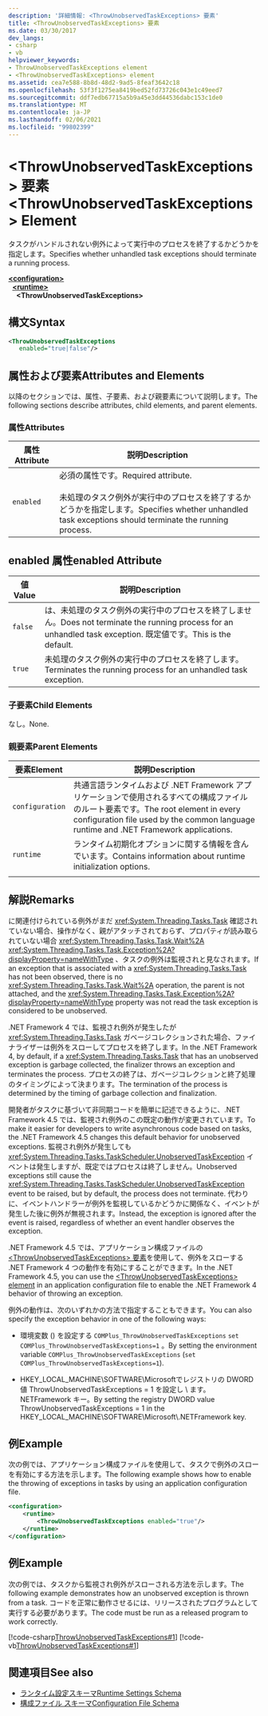 ```yaml
---
description: '詳細情報: <ThrowUnobservedTaskExceptions> 要素'
title: <ThrowUnobservedTaskExceptions> 要素
ms.date: 03/30/2017
dev_langs:
- csharp
- vb
helpviewer_keywords:
- ThrowUnobservedTaskExceptions element
- <ThrowUnobservedTaskExceptions> element
ms.assetid: cea7e588-8b8d-48d2-9ad5-8feaf3642c18
ms.openlocfilehash: 53f3f1275ea8419bed52fd73726c043e1c49eed7
ms.sourcegitcommit: ddf7edb67715a5b9a45e3dd44536dabc153c1de0
ms.translationtype: MT
ms.contentlocale: ja-JP
ms.lasthandoff: 02/06/2021
ms.locfileid: "99802399"
---
```

# <a name="throwunobservedtaskexceptions-element"></a><span data-ttu-id="78b9a-103">\<ThrowUnobservedTaskExceptions> 要素</span><span class="sxs-lookup"><span data-stu-id="78b9a-103">\<ThrowUnobservedTaskExceptions> Element</span></span>

<span data-ttu-id="78b9a-104">タスクがハンドルされない例外によって実行中のプロセスを終了するかどうかを指定します。</span><span class="sxs-lookup"><span data-stu-id="78b9a-104">Specifies whether unhandled task exceptions should terminate a running process.</span></span>  
  
[**\<configuration>**](../configuration-element.md)\
&nbsp;&nbsp;[**\<runtime>**](runtime-element.md)\
&nbsp;&nbsp;&nbsp;&nbsp;**\<ThrowUnobservedTaskExceptions>**  
  
## <a name="syntax"></a><span data-ttu-id="78b9a-105">構文</span><span class="sxs-lookup"><span data-stu-id="78b9a-105">Syntax</span></span>  
  
```xml  
<ThrowUnobservedTaskExceptions  
   enabled="true|false"/>  
```  
  
## <a name="attributes-and-elements"></a><span data-ttu-id="78b9a-106">属性および要素</span><span class="sxs-lookup"><span data-stu-id="78b9a-106">Attributes and Elements</span></span>  

 <span data-ttu-id="78b9a-107">以降のセクションでは、属性、子要素、および親要素について説明します。</span><span class="sxs-lookup"><span data-stu-id="78b9a-107">The following sections describe attributes, child elements, and parent elements.</span></span>  
  
### <a name="attributes"></a><span data-ttu-id="78b9a-108">属性</span><span class="sxs-lookup"><span data-stu-id="78b9a-108">Attributes</span></span>  
  
|<span data-ttu-id="78b9a-109">属性</span><span class="sxs-lookup"><span data-stu-id="78b9a-109">Attribute</span></span>|<span data-ttu-id="78b9a-110">説明</span><span class="sxs-lookup"><span data-stu-id="78b9a-110">Description</span></span>|  
|---------------|-----------------|  
|`enabled`|<span data-ttu-id="78b9a-111">必須の属性です。</span><span class="sxs-lookup"><span data-stu-id="78b9a-111">Required attribute.</span></span><br /><br /> <span data-ttu-id="78b9a-112">未処理のタスク例外が実行中のプロセスを終了するかどうかを指定します。</span><span class="sxs-lookup"><span data-stu-id="78b9a-112">Specifies whether unhandled task exceptions should terminate the running process.</span></span>|  
  
## <a name="enabled-attribute"></a><span data-ttu-id="78b9a-113">enabled 属性</span><span class="sxs-lookup"><span data-stu-id="78b9a-113">enabled Attribute</span></span>  
  
|<span data-ttu-id="78b9a-114">値</span><span class="sxs-lookup"><span data-stu-id="78b9a-114">Value</span></span>|<span data-ttu-id="78b9a-115">説明</span><span class="sxs-lookup"><span data-stu-id="78b9a-115">Description</span></span>|  
|-----------|-----------------|  
|`false`|<span data-ttu-id="78b9a-116">は、未処理のタスク例外の実行中のプロセスを終了しません。</span><span class="sxs-lookup"><span data-stu-id="78b9a-116">Does not terminate the running process for an unhandled task exception.</span></span> <span data-ttu-id="78b9a-117">既定値です。</span><span class="sxs-lookup"><span data-stu-id="78b9a-117">This is the default.</span></span>|  
|`true`|<span data-ttu-id="78b9a-118">未処理のタスク例外の実行中のプロセスを終了します。</span><span class="sxs-lookup"><span data-stu-id="78b9a-118">Terminates the running process for an unhandled task exception.</span></span>|  
  
### <a name="child-elements"></a><span data-ttu-id="78b9a-119">子要素</span><span class="sxs-lookup"><span data-stu-id="78b9a-119">Child Elements</span></span>  

 <span data-ttu-id="78b9a-120">なし。</span><span class="sxs-lookup"><span data-stu-id="78b9a-120">None.</span></span>  
  
### <a name="parent-elements"></a><span data-ttu-id="78b9a-121">親要素</span><span class="sxs-lookup"><span data-stu-id="78b9a-121">Parent Elements</span></span>  
  
|<span data-ttu-id="78b9a-122">要素</span><span class="sxs-lookup"><span data-stu-id="78b9a-122">Element</span></span>|<span data-ttu-id="78b9a-123">説明</span><span class="sxs-lookup"><span data-stu-id="78b9a-123">Description</span></span>|  
|-------------|-----------------|  
|`configuration`|<span data-ttu-id="78b9a-124">共通言語ランタイムおよび .NET Framework アプリケーションで使用されるすべての構成ファイルのルート要素です。</span><span class="sxs-lookup"><span data-stu-id="78b9a-124">The root element in every configuration file used by the common language runtime and .NET Framework applications.</span></span>|  
|`runtime`|<span data-ttu-id="78b9a-125">ランタイム初期化オプションに関する情報を含んでいます。</span><span class="sxs-lookup"><span data-stu-id="78b9a-125">Contains information about runtime initialization options.</span></span>|  
|||  
  
## <a name="remarks"></a><span data-ttu-id="78b9a-126">解説</span><span class="sxs-lookup"><span data-stu-id="78b9a-126">Remarks</span></span>  

 <span data-ttu-id="78b9a-127">に関連付けられている例外がまだ <xref:System.Threading.Tasks.Task> 確認されていない場合、操作がなく、親がアタッチされておらず、プロパティが読み取られていない場合 <xref:System.Threading.Tasks.Task.Wait%2A> <xref:System.Threading.Tasks.Task.Exception%2A?displayProperty=nameWithType> 、タスクの例外は監視されと見なされます。</span><span class="sxs-lookup"><span data-stu-id="78b9a-127">If an exception that is associated with a <xref:System.Threading.Tasks.Task> has not been observed, there is no <xref:System.Threading.Tasks.Task.Wait%2A> operation, the parent is not attached, and the <xref:System.Threading.Tasks.Task.Exception%2A?displayProperty=nameWithType> property was not read the task exception is considered to be unobserved.</span></span>  
  
 <span data-ttu-id="78b9a-128">.NET Framework 4 では、監視され例外が発生したが <xref:System.Threading.Tasks.Task> ガベージコレクションされた場合、ファイナライザーは例外をスローしてプロセスを終了します。</span><span class="sxs-lookup"><span data-stu-id="78b9a-128">In the .NET Framework 4, by default, if a <xref:System.Threading.Tasks.Task> that has an unobserved exception is garbage collected, the finalizer throws an exception and terminates the process.</span></span> <span data-ttu-id="78b9a-129">プロセスの終了は、ガベージコレクションと終了処理のタイミングによって決まります。</span><span class="sxs-lookup"><span data-stu-id="78b9a-129">The termination of the process is determined by the timing of garbage collection and finalization.</span></span>  
  
 <span data-ttu-id="78b9a-130">開発者がタスクに基づいて非同期コードを簡単に記述できるように、.NET Framework 4.5 では、監視され例外のこの既定の動作が変更されています。</span><span class="sxs-lookup"><span data-stu-id="78b9a-130">To make it easier for developers to write asynchronous code based on tasks, the .NET Framework 4.5 changes this default behavior for unobserved exceptions.</span></span> <span data-ttu-id="78b9a-131">監視され例外が発生しても <xref:System.Threading.Tasks.TaskScheduler.UnobservedTaskException> イベントは発生しますが、既定ではプロセスは終了しません。</span><span class="sxs-lookup"><span data-stu-id="78b9a-131">Unobserved exceptions still cause the <xref:System.Threading.Tasks.TaskScheduler.UnobservedTaskException> event to be raised, but by default, the process does not terminate.</span></span> <span data-ttu-id="78b9a-132">代わりに、イベントハンドラーが例外を監視しているかどうかに関係なく、イベントが発生した後に例外が無視されます。</span><span class="sxs-lookup"><span data-stu-id="78b9a-132">Instead, the exception is ignored after the event is raised, regardless of whether an event handler observes the exception.</span></span>  
  
 <span data-ttu-id="78b9a-133">.NET Framework 4.5 では、アプリケーション構成ファイルの[ \<ThrowUnobservedTaskExceptions> 要素](throwunobservedtaskexceptions-element.md)を使用して、例外をスローする .NET Framework 4 つの動作を有効にすることができます。</span><span class="sxs-lookup"><span data-stu-id="78b9a-133">In the .NET Framework 4.5, you can use the [\<ThrowUnobservedTaskExceptions> element](throwunobservedtaskexceptions-element.md) in an application configuration file to enable the .NET Framework 4 behavior of throwing an exception.</span></span>  
  
 <span data-ttu-id="78b9a-134">例外の動作は、次のいずれかの方法で指定することもできます。</span><span class="sxs-lookup"><span data-stu-id="78b9a-134">You can also specify the exception behavior in one of the following ways:</span></span>  
  
- <span data-ttu-id="78b9a-135">環境変数 () を設定する `COMPlus_ThrowUnobservedTaskExceptions` `set COMPlus_ThrowUnobservedTaskExceptions=1` 。</span><span class="sxs-lookup"><span data-stu-id="78b9a-135">By setting the environment variable `COMPlus_ThrowUnobservedTaskExceptions` (`set COMPlus_ThrowUnobservedTaskExceptions=1`).</span></span>  
  
- <span data-ttu-id="78b9a-136">HKEY_LOCAL_MACHINE\SOFTWARE\Microsoftでレジストリの DWORD 値 ThrowUnobservedTaskExceptions = 1 を設定し \\ ます。NETFramework キー。</span><span class="sxs-lookup"><span data-stu-id="78b9a-136">By setting the registry DWORD value ThrowUnobservedTaskExceptions = 1 in the HKEY_LOCAL_MACHINE\SOFTWARE\Microsoft\\.NETFramework key.</span></span>  
  
## <a name="example"></a><span data-ttu-id="78b9a-137">例</span><span class="sxs-lookup"><span data-stu-id="78b9a-137">Example</span></span>  

 <span data-ttu-id="78b9a-138">次の例では、アプリケーション構成ファイルを使用して、タスクで例外のスローを有効にする方法を示します。</span><span class="sxs-lookup"><span data-stu-id="78b9a-138">The following example shows how to enable the throwing of exceptions in tasks by using an application configuration file.</span></span>  
  
```xml  
<configuration>
    <runtime>
        <ThrowUnobservedTaskExceptions enabled="true"/>
    </runtime>
</configuration>  
```  
  
## <a name="example"></a><span data-ttu-id="78b9a-139">例</span><span class="sxs-lookup"><span data-stu-id="78b9a-139">Example</span></span>  

 <span data-ttu-id="78b9a-140">次の例では、タスクから監視され例外がスローされる方法を示します。</span><span class="sxs-lookup"><span data-stu-id="78b9a-140">The following example demonstrates how an unobserved exception is thrown from a task.</span></span> <span data-ttu-id="78b9a-141">コードを正常に動作させるには、リリースされたプログラムとして実行する必要があります。</span><span class="sxs-lookup"><span data-stu-id="78b9a-141">The code must be run as a released program to work correctly.</span></span>  
  
 [!code-csharp[ThrowUnobservedTaskExceptions#1](../../../../../samples/snippets/csharp/VS_Snippets_CLR/throwunobservedtaskexceptions/cs/program.cs#1)]
 [!code-vb[ThrowUnobservedTaskExceptions#1](../../../../../samples/snippets/visualbasic/VS_Snippets_CLR/throwunobservedtaskexceptions/vb/program.vb#1)]  
  
## <a name="see-also"></a><span data-ttu-id="78b9a-142">関連項目</span><span class="sxs-lookup"><span data-stu-id="78b9a-142">See also</span></span>

- [<span data-ttu-id="78b9a-143">ランタイム設定スキーマ</span><span class="sxs-lookup"><span data-stu-id="78b9a-143">Runtime Settings Schema</span></span>](index.md)
- [<span data-ttu-id="78b9a-144">構成ファイル スキーマ</span><span class="sxs-lookup"><span data-stu-id="78b9a-144">Configuration File Schema</span></span>](../index.md)
